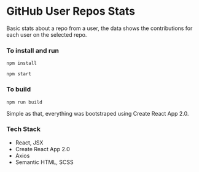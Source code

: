 # GitHub User Repos Stats

Basic stats about a repo from a user, 
the data shows the contributions for each user on the selected repo.

### To install and run

`npm install`

`npm start`  

### To build

`npm run build`

Simple as that, everything was bootstraped using Create React App 2.0.

### Tech Stack
* React, JSX
* Create React App 2.0
* Axios
* Semantic HTML, SCSS
 



